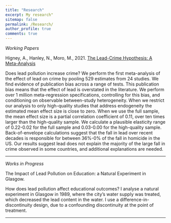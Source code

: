 ```yaml
---
title: "Research"
excerpt: My research"
sitemap: false
permalink: /Research/
author_profile: true
comments: true
---
```


<p><em>Working Papers</em></p>

Higney, A., Hanley, N., Moro, M., 2021. <a href="/home/assets/images/LeadCrimeMetaAnalysis_EER_20211208.pdf">The Lead-Crime Hypothesis: A Meta-Analysis</a>

Does lead pollution increase crime? We perform the first meta-analysis of the effect of lead on crime by pooling 529 estimates from 24 studies. We find evidence of publication bias across a range of tests. This publication bias means that the effect of lead is overstated in the literature. We perform over 1 million meta-regression specifications, controlling for this bias, and conditioning on observable between-study heterogeneity. When we restrict our analysis to only high-quality studies that address endogeneity the estimated mean effect size is close to zero. When we use the full sample, the mean effect size is a partial correlation coefficient of 0.11, over ten times larger than the high-quality sample. We calculate a plausible elasticity range of 0.22-0.02 for the full sample and 0.03-0.00 for the high-quality sample. Back-of-envelope calculations suggest that the fall in lead over recent decades is responsible for between 36%-0% of the fall in homicide in the US. Our results suggest lead does not explain the majority of the large fall in crime observed in some countries, and additional explanations are needed.


<hr>
<p><em>Works in Progress</em></p>

The Impact of Lead Pollution on Education: a Natural Experiment in Glasgow.

How does lead pollution affect educational outcomes? I analyse a natural experiment in Glasgow in 1989, where the city’s water supply was treated, which decreased the lead content in the water. I use a difference-in-discontinuity design, due to a confounding discontinuity at the point of treatment.

<hr>
